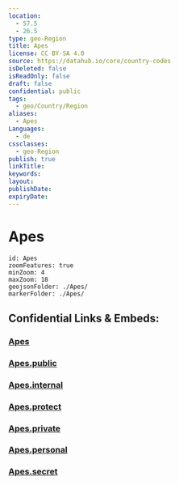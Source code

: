 ```yaml
---
location:
  - 57.5
  - 26.5
type: geo-Region
title: Apes
license: CC BY-SA 4.0
source: https://datahub.io/core/country-codes
isDeleted: false
isReadOnly: false
draft: false
confidential: public
tags:
  - geo/Country/Region
aliases:
  - Apes
Languages:
  - de
cssclasses:
  - geo-Region
publish: true
linkTitle:
keywords:
layout:
publishDate:
expiryDate:
---
```


# Apes

```leaflet
id: Apes
zoomFeatures: true 
minZoom: 4 
maxZoom: 18
geojsonFolder: ./Apes/
markerFolder: ./Apes/
```


## Confidential Links & Embeds: 

### [Apes](/_Standards/Earth/Continent/Europe/Europe~North/Latvia/Counties/Apes.md) 

### [Apes.public](/_public/Earth/Continent/Europe/Europe~North/Latvia/Counties/Apes.public.md) 

### [Apes.internal](/_internal/Earth/Continent/Europe/Europe~North/Latvia/Counties/Apes.internal.md) 

### [Apes.protect](/_protect/Earth/Continent/Europe/Europe~North/Latvia/Counties/Apes.protect.md) 

### [Apes.private](/_private/Earth/Continent/Europe/Europe~North/Latvia/Counties/Apes.private.md) 

### [Apes.personal](/_personal/Earth/Continent/Europe/Europe~North/Latvia/Counties/Apes.personal.md) 

### [Apes.secret](/_secret/Earth/Continent/Europe/Europe~North/Latvia/Counties/Apes.secret.md)


